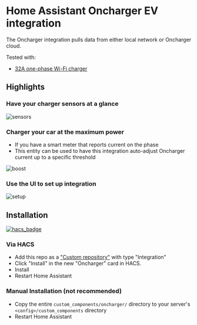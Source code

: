 # Home Assistant Oncharger EV integration

The Oncharger integration pulls data from either local network or Oncharger cloud.

Tested with:
* [32A one-phase Wi-Fi charger](https://oncharger.com.ua/ua/p1422951216-oncharger-gbt-32a.html)

## Highlights

### Have your charger sensors at a glance

![sensors](https://github.com/krasnoukhov/homeassistant-oncharger/assets/944286/cf51f9e0-54d9-41ae-809e-9439d65de051)

### Charger your car at the maximum power
* If you have a smart meter that reports current on the phase
* This entity can be used to have this integration auto-adjust Oncharger current up to a specific threshold

![boost](https://github.com/krasnoukhov/homeassistant-oncharger/assets/944286/a809fe0f-c10d-4d22-a8e2-35469fff9ad9)

### Use the UI to set up integration

![setup](https://github.com/krasnoukhov/homeassistant-oncharger/assets/944286/4d152f06-bf6f-4656-90c8-462e814c1494)

## Installation

[![hacs_badge](https://img.shields.io/badge/HACS-Custom-41BDF5.svg?style=for-the-badge)](https://github.com/hacs/integration)

### Via HACS
* Add this repo as a ["Custom repository"](https://hacs.xyz/docs/faq/custom_repositories/) with type "Integration"
* Click "Install" in the new "Oncharger" card in HACS.
* Install
* Restart Home Assistant

### Manual Installation (not recommended)
* Copy the entire `custom_components/oncharger/` directory to your server's `<config>/custom_components` directory
* Restart Home Assistant

